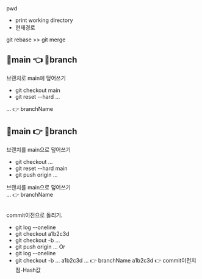 ## 
pwd
- print working directory
- 현재경로


git rebase >> git merge




## 📘main 👈 📕branch
브랜치로 main에 덮어쓰기  
- git checkout main
- git reset --hard ...


... 👉 branchName

## 📕main 👉 📘branch
브랜치를 main으로 덮어쓰기  
- git checkout ...
- git reset --hard main
- git push origin ...

브랜치를 main으로 덮어쓰기  
... 👉 branchName  


##
commit이전으로 돌리기.

- git log --oneline
- git checkout a1b2c3d
- git checkout -b ...
- git push origin ...
Or
- git log --oneline
- git checkout -b ... a1b2c3d
... 👉 branchName
a1b2c3d 👉 commit이전지점-Hash값
